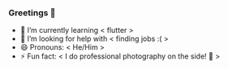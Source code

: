 ### Greetings 👋

- 🌱 I’m currently learning < flutter >
- 🤔 I’m looking for help with < finding jobs :( >
- 😄 Pronouns: < He/Him >
- ⚡ Fun fact: < I do professional photography on the side! 📸 >

